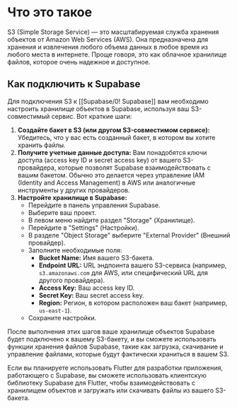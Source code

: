 # Что это такое
S3 (Simple Storage Service) — это масштабируемая служба хранения объектов от Amazon Web Services (AWS). Она предназначена для хранения и извлечения любого объема данных в любое время из любого места в интернете. 
Проще говоря, это как облачное хранилище файлов, которое очень надежное и доступное.

## Как подключить к Supabase
Для подключения S3 к [[Supabase/0! Supabase]] вам необходимо настроить хранилище объектов в Supabase, используя ваш S3-совместимый сервис. Вот краткие шаги:

1. **Создайте бакет в S3 (или другом S3-совместимом сервисе):** Убедитесь, что у вас есть созданный бакет, в котором вы хотите хранить файлы.
2. **Получите учетные данные доступа:** Вам понадобятся ключи доступа (access key ID и secret access key) от вашего S3-провайдера, которые позволят Supabase взаимодействовать с вашим бакетом. Обычно это делается через управление IAM (Identity and Access Management) в AWS или аналогичные инструменты у других провайдеров.
3. **Настройте хранилище в Supabase:**
    - Перейдите в панель управления Supabase.
    - Выберите ваш проект.
    - В левом меню найдите раздел "Storage" (Хранилище).
    - Перейдите в "Settings" (Настройки).
    - В разделе "Object Storage" выберите "External Provider" (Внешний провайдер).
    - Заполните необходимые поля:
        - **Bucket Name:** Имя вашего S3-бакета.
        - **Endpoint URL:** URL эндпоинта вашего S3-сервиса (например, `s3.amazonaws.com` для AWS, или специфический URL для другого провайдера).
        - **Access Key:** Ваш access key ID.
        - **Secret Key:** Ваш secret access key.
        - **Region:** Регион, в котором расположен ваш бакет (например, `us-east-1`).
    - Сохраните настройки.

После выполнения этих шагов ваше хранилище объектов Supabase будет подключено к вашему S3-бакету, и вы сможете использовать функции хранения файлов Supabase, такие как загрузка, скачивание и управление файлами, которые будут фактически храниться в вашем S3.

Если вы планируете использовать Flutter для разработки приложения, работающего с Supabase, вы сможете использовать клиентскую библиотеку Supabase для Flutter, чтобы взаимодействовать с хранилищем объектов и загружать или скачивать файлы из вашего S3-бакета.